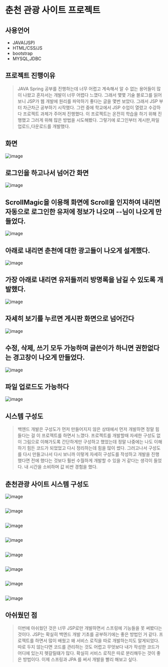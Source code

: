 # 춘천 관광 사이트 프로젝트 
## 사용언어
* JAVA(JSP)
* HTML/CSS/JS
* bootstrap
* MYSQL,JDBC

## 프로젝트 진행이유
> JAVA Spring 공부를 진행하는데 너무 어렵고 계속해서 알 수 없는 용어들이 많이 나왔고 혼자서는 개발이 너무 어렵다 느꼈다. 그래서 몇몇 기술 블로그를 읽어보니 JSP가 웹 개발에 원리를 파악하기
> 좋다는 글을 몇번 보았다. 그래서 JSP 부터 차근차근 공부하기 시작했다. 그런 중에 학교에서 JSP 수업이 열렸고 수강하다 프로젝트 과제가 주어져 진행했다. 이 프로젝트는 온전히 학습을 하기
> 위해 진행했고 그러게 위해 많은 방법을 시도해봤다. 그렇기에 로그인부터 게시판,파일업로드,다운로드를 개발했다.

## 화면
![image](https://user-images.githubusercontent.com/79129475/181719270-6e189d62-fb1c-462f-8b70-bc58268f1dff.png)
## 로그인을 하고나서 넘어간 화면
![image](https://user-images.githubusercontent.com/79129475/181719481-9b3c3b4b-b8c6-437a-bd57-32df2cfcf927.png)
## ScrollMagic을 이용해 화면에 Scroll을 인지하여 내리면 자동으로 로그인한 유저에 정보가 나오며 --님이 나오게 만들었다.
![image](https://user-images.githubusercontent.com/79129475/181719742-8a2272af-57c6-4ce0-956f-789021d05368.png)
## 아래로 내리면 춘천에 대한 광고들이 나오게 설계했다.
![image](https://user-images.githubusercontent.com/79129475/181719968-eeebcdbc-42a8-4b76-ba35-2d4b8f133745.png)
## 가장 아래로 내리면 유저들끼리 방명록을 남길 수 있도록 개발했다. 
![image](https://user-images.githubusercontent.com/79129475/181720033-93a2e645-48cb-43d6-9a8a-dbcfaff45cf4.png)
## 자세히 보기를 누르면 게시판 화면으로 넘어간다
![image](https://user-images.githubusercontent.com/79129475/181720350-d89a3cbf-97e3-4641-8d60-0c008ef59510.png)
## 수정, 삭제, 쓰기 모두 가능하며 글쓴이가 하니면 권한없다는 경고창이 나오게 만들었다.
![image](https://user-images.githubusercontent.com/79129475/181720502-e8096d3e-9e1a-4af5-8ff5-d4d72a390c30.png)
##  파일 업로드도 가능하다
![image](https://user-images.githubusercontent.com/79129475/181720645-cb0ca98b-d5f1-4107-8c9f-3017a1990253.png)

## 시스템 구성도
> 백엔드 개발은 구성도가 먼저 만들어지지 않은 상태에서 먼저 개발하면 정말 힘들다는 걸 이 프로젝트를 하면서 느꼈다. 프로젝트를 개발할때 자세한 구성도 없이
> 그림으로 이해가도록 간단하게만 구성하고 했었는데 정말 나중에는 나도 이해하기 힘든 코드가 되었었고 다시 정리하는데 힘을 많이 썼다. 그러고나서 구성도를 다시 만들고나서
> 다시 보니까 이렇게 자세히 구성도를 작성하고 개발을 진행했다면 전에 했다는 것보다 훨씬 수월하게 개발할 수 있을 거 같다는 생각이 들었다. 내 시간을 소비하며 값 비싼 경험을 했다.
## 춘천관광 사이트 시스템 구성도
![image](https://user-images.githubusercontent.com/79129475/181721318-55f897dd-745b-4a26-a86c-c66cc69c8eea.png)
##
![image](https://user-images.githubusercontent.com/79129475/181721435-5474ef95-3cbd-4fb4-9980-47a28cf94fc1.png)
##
![image](https://user-images.githubusercontent.com/79129475/181721478-57382f2a-c445-4077-b7de-634ebfb7031b.png)
##
![image](https://user-images.githubusercontent.com/79129475/181721551-ac2ae030-da21-4c96-9f31-ec9b1e9d9e27.png)
##
![image](https://user-images.githubusercontent.com/79129475/181721596-64942081-d54b-4ae4-a7ea-98031d66951d.png)
##
![image](https://user-images.githubusercontent.com/79129475/181721634-346eae01-bded-40df-bc1b-d980907ce84b.png)
##
![image](https://user-images.githubusercontent.com/79129475/181721665-b461cbee-b49e-4d31-91db-7c10e3b5df40.png)
##
![image](https://user-images.githubusercontent.com/79129475/181721704-ffbae25e-d40d-409c-86bd-039d89f2d1f8.png)

## 아쉬웠던 점
> 이번에 아쉬웠던 것은 너무 JSP로만 개발하면서 스프링에 기능들을 못 써봤다는 것이다. JSP는 확실히 백엔드 개발 기초를 공부하기에는 좋은 방법인 거 같다. 
> 프로젝트를 하면서 많이 배웠고 왜 서비스 로직을 따로 개발하는지도 알게되었다. 따로 두지 않는다면 코드를 관리하는 것도 어렵고 무엇보다 내가 작성한 코드가 어디에 있는지
> 헷갈릴떄가 많다. 확실히 서비스 로직은 따로 분리해두는 것이 좋은 방법이다. 이제 스프링과 JPA 를 써서 개발을 빨리 해보고 싶다.








